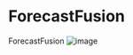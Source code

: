 # ForecastFusion
ForecastFusion
![image](https://github.com/PrabhaWijera/ForecastFusion/assets/106425954/eec84314-efea-4e40-84d8-06725941f60a)
